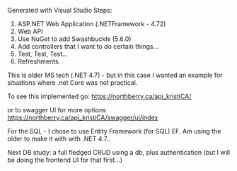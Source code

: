 ﻿Generated with Visual Studio 
Steps: 
1. ASP.NET Web Application (.NETFramework - 4.72) 
2. Web API 
3. Use NuGet to add Swashbuckle (5.6.0)
4. Add controllers that I want to do certain things...
5. Test, Test, Test...
6. Refreshments.

This is older MS tech (.NET 4.7) - but in this case I wanted an example for situations where .net Core was not practical. 

To see this implemented go:
https://northberry.ca/api_kristiCA/


or to swagger UI for more options
https://northberry.ca/api_kristiCA/swagger/ui/index
 
For the SQL - I chose to use Entity Framework (for SQL) EF.   Am using the older to make it with with .NET 4.7..

Next DB study: a full fledged CRUD using a db, plus authentication (but I will be doing the frontend UI for that first...)
